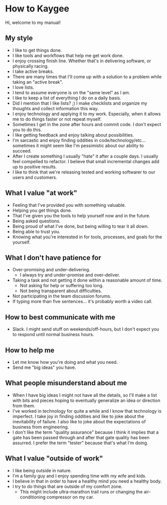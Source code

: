 # How to Kaygee

Hi, welcome to my manual!

## My style

- I like to get things done.
- I like tools and workflows that help me get work done.
- I enjoy crossing finish line. Whether that's in delivering software, or physically racing.
- I take active breaks.
- There are many times that I'll come up with a solution to a problem while taking an "active break".
- I love lists.
- I tend to assume everyone is on the "same level" as I am.
- I like to keep a list of everything I do on a daily basis.
- Did I mention that I like lists? ;) I make checklists and organize my thoughts and collect information this way.
- I enjoy technology and applying it to my work. Especially, when it allows me to do things faster or not repeat myself.
- Sometimes I get in the zone after hours and commit code. I don't expect you to do this.
- I like getting feedback and enjoy talking about possibilities.
- I'm sarcastic and enjoy finding oddities in code/technology/etc... sometimes it might seem like I'm pessimistic about our ability to succeed.
- After I create something I usually "hate" it after a couple days. I usually feel compelled to refactor. I believe that small incremental changes add up to positive results.
- I like to think that we're releasing tested and working softwarer to our users and customers.

## What I value "at work"

- Feeling that I've provided you with something valuable.
- Helping you get things done.
- That I've given you the tools to help yourself now and in the future.
- Being asked questions.
- Being proud of what I've done, but being willing to tear it all down.
- Being able to trust you.
- Knowing what you're interested in for tools, processes, and goals for the yourself.

## What I don't have patience for

- Over-promising and under-delivering.
  - I always try and under-promise and over-deliver.
- Taking a task and not getting it done within a reasonable amount of time.
  - Not asking for help or suffering too long.
  - Not being transparent about difficulties.
- Not participating in the team discussion forums.
- If typing more than five sentences... it's probably worth a video call.

## How to best communicate with me

- Slack. I might send stuff on weekends/off-hours, but I don't expect you to respond until normal business hours.

## How to help me

- Let me know how you're doing and what you need.
- Send me "big ideas" you have.

## What people misunderstand about me

- When I have big ideas I might not have all the details, so I'll make a list with bits and pieces hoping to eventually generalize an idea or direction from them.
- I've worked in technology for quite a while and I know that technology is imperfect. I take joy in finding oddities and like to joke about the inevitability of failure. I also like to joke about the expectations of business from engineering.
- I don't like the term "quality assurance" because I think it implies that a gate has been passed through and after that gate quality has been assurred. I prefer the term "tester" because that's what I'm doing.

## What I value "outside of work"

- I like being outside in nature.
- I'm a family guy and I enjoy spending time with my wife and kids.
- I believe in that in order to have a healthy mind you need a healthy body.
- I try to do things that are outside of my comfort zone. 
  - This might include ultra-marathon trail runs or changing the air-conditioning compressor on my car.
